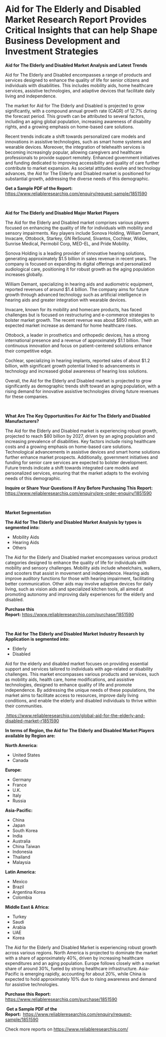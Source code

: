 <p><h1>Aid for The Elderly and Disabled Market Research Report Provides Critical Insights that can help Shape Business Development and Investment Strategies</h1></p><p><strong>Aid for The Elderly and Disabled Market Analysis and Latest Trends</strong></p>
<p><p>Aid for The Elderly and Disabled encompasses a range of products and services designed to enhance the quality of life for senior citizens and individuals with disabilities. This includes mobility aids, home healthcare services, assistive technologies, and adaptive devices that facilitate daily living and independence. </p><p>The market for Aid for The Elderly and Disabled is projected to grow significantly, with a compound annual growth rate (CAGR) of 12.7% during the forecast period. This growth can be attributed to several factors, including an aging global population, increasing awareness of disability rights, and a growing emphasis on home-based care solutions. </p><p>Recent trends indicate a shift towards personalized care models and innovations in assistive technologies, such as smart home systems and wearable devices. Moreover, the integration of telehealth services is becoming increasingly popular, allowing caregivers and healthcare professionals to provide support remotely. Enhanced government initiatives and funding dedicated to improving accessibility and quality of care further contribute to market expansion. As societal attitudes evolve and technology advances, the Aid for The Elderly and Disabled market is positioned for substantial growth, addressing the diverse needs of this demographic.</p></p>
<p><strong>Get a Sample PDF of the Report:&nbsp;</strong> <a href="https://www.reliableresearchiq.com/enquiry/request-sample/1851590?utm_campaign=1876&utm_medium=2&utm_source=Github&utm_content=ia&utm_term=07012025&utm_id=aid-for-the-elderly-and-disabled">https://www.reliableresearchiq.com/enquiry/request-sample/1851590</a></p>
<p>&nbsp;</p>
<p><strong>Aid for The Elderly and Disabled Major Market Players</strong></p>
<p><p>The Aid for the Elderly and Disabled market comprises various players focused on enhancing the quality of life for individuals with mobility and sensory impairments. Key players include Sonova Holding, William Demant, Invacare, Ottobock, Starkey, GN ReSound, Sivantos, Cochlear, Widex, Sunrise Medical, Permobil Corp, MED-EL, and Pride Mobility.</p><p>Sonova Holding is a leading provider of innovative hearing solutions, generating approximately $1.5 billion in sales revenue in recent years. The company is focused on expanding its digital offerings and personalized audiological care, positioning it for robust growth as the aging population increases globally.</p><p>William Demant, specializing in hearing aids and audiometric equipment, reported revenues of around $1.4 billion. The company aims for future growth through advanced technology such as artificial intelligence in hearing aids and greater integration with wearable devices.</p><p>Invacare, known for its mobility and homecare products, has faced challenges but is focused on restructuring and e-commerce strategies to bolster market growth. The recent revenue was about $850 million, with an expected market increase as demand for home healthcare rises.</p><p>Ottobock, a leader in prosthetics and orthopedic devices, has a strong international presence and a revenue of approximately $1.1 billion. Their continuous innovation and focus on patient-centered solutions enhance their competitive edge.</p><p>Cochlear, specializing in hearing implants, reported sales of about $1.2 billion, with significant growth potential linked to advancements in technology and increased global awareness of hearing loss solutions.</p><p>Overall, the Aid for the Elderly and Disabled market is projected to grow significantly as demographic trends shift toward an aging population, with a rising demand for innovative assistive technologies driving future revenues for these companies.</p></p>
<p>&nbsp;</p>
<p><strong>What Are The Key Opportunities For Aid for The Elderly and Disabled Manufacturers?</strong></p>
<p><p>The Aid for the Elderly and Disabled market is experiencing robust growth, projected to reach $80 billion by 2027, driven by an aging population and increasing prevalence of disabilities. Key factors include rising healthcare costs and a growing emphasis on home-based care solutions. Technological advancements in assistive devices and smart home solutions further enhance market prospects. Additionally, government initiatives and funding for senior care services are expected to bolster development. Future trends indicate a shift towards integrated care models and personalized services, ensuring that the market adapts to the evolving needs of this demographic.</p></p>
<p><strong>Inquire or Share Your Questions If Any Before Purchasing This Report:</strong> <a href="https://www.reliableresearchiq.com/enquiry/pre-order-enquiry/1851590?utm_campaign=1876&utm_medium=2&utm_source=Github&utm_content=ia&utm_term=07012025&utm_id=aid-for-the-elderly-and-disabled">https://www.reliableresearchiq.com/enquiry/pre-order-enquiry/1851590</a></p>
<p>&nbsp;</p>
<p><strong>Market Segmentation</strong></p>
<p><strong>The Aid for The Elderly and Disabled Market Analysis by types is segmented into:</strong></p>
<p><ul><li>Mobility Aids</li><li>Hearing Aids</li><li>Others</li></ul></p>
<p><p>The Aid for the Elderly and Disabled market encompasses various product categories designed to enhance the quality of life for individuals with mobility and sensory challenges. Mobility aids include wheelchairs, walkers, and scooters that assist in movement and independence. Hearing aids improve auditory functions for those with hearing impairment, facilitating better communication. Other aids may involve adaptive devices for daily living, such as vision aids and specialized kitchen tools, all aimed at promoting autonomy and improving daily experiences for the elderly and disabled.</p></p>
<p><strong>Purchase this Report:&nbsp;</strong><a href="https://www.reliableresearchiq.com/purchase/1851590?utm_campaign=1876&utm_medium=2&utm_source=Github&utm_content=ia&utm_term=07012025&utm_id=aid-for-the-elderly-and-disabled">https://www.reliableresearchiq.com/purchase/1851590</a></p>
<p>&nbsp;</p>
<p><strong>The Aid for The Elderly and Disabled Market Industry Research by Application is segmented into:</strong></p>
<p><ul><li>Elderly</li><li>Disabled</li></ul></p>
<p><p>Aid for the elderly and disabled market focuses on providing essential support and services tailored to individuals with age-related or disability challenges. This market encompasses various products and services, such as mobility aids, health care, home modifications, and assistive technologies, designed to enhance quality of life and promote independence. By addressing the unique needs of these populations, the market aims to facilitate access to resources, improve daily living conditions, and enable the elderly and disabled individuals to thrive within their communities.</p></p>
<p><a href="https://www.reliableresearchiq.com/global-aid-for-the-elderly-and-disabled-market-r1851590?utm_campaign=1876&utm_medium=2&utm_source=Github&utm_content=ia&utm_term=07012025&utm_id=aid-for-the-elderly-and-disabled">&nbsp;https://www.reliableresearchiq.com/global-aid-for-the-elderly-and-disabled-market-r1851590</a></p>
<p><strong>In terms of Region, the Aid for The Elderly and Disabled Market Players available by Region are:</strong></p>
<p>
    <p> <strong> North America: </strong>
        <ul>
            <li>United States</li>
            <li>Canada</li>
        </ul>
        </p> 
    <p> <strong> Europe: </strong>
        <ul>
            <li>Germany</li>
            <li>France</li>
            <li>U.K.</li>
            <li>Italy</li>
            <li>Russia</li>
        </ul>
        </p> 
    <p> <strong> Asia-Pacific: </strong>
        <ul>
            <li>China</li>
            <li>Japan</li>
            <li>South Korea</li>
            <li>India</li>
            <li>Australia</li>
            <li>China Taiwan</li>
            <li>Indonesia</li>
            <li>Thailand</li>
            <li>Malaysia</li>
        </ul>
        </p> 
    <p> <strong> Latin America: </strong>
        <ul>
            <li>Mexico</li>
            <li>Brazil</li>
            <li>Argentina Korea</li>
            <li>Colombia</li>
        </ul>
        </p> 
    <p> <strong> Middle East & Africa: </strong>
        <ul>
            <li>Turkey</li>
            <li>Saudi</li>
            <li>Arabia</li>
            <li>UAE</li>
            <li>Korea</li>
        </ul>
    </p>
    </p>
<p><p>The Aid for the Elderly and Disabled Market is experiencing robust growth across various regions. North America is projected to dominate the market with a share of approximately 40%, driven by increasing healthcare expenditures and an aging population. Europe follows closely with a market share of around 30%, fueled by strong healthcare infrastructure. Asia-Pacific is emerging rapidly, accounting for about 20%, while China is expected to hold approximately 10% due to rising awareness and demand for assistive technologies.</p></p>
<p><strong>Purchase this Report: </strong><a href="https://www.reliableresearchiq.com/purchase/1851590?utm_campaign=1876&utm_medium=2&utm_source=Github&utm_content=ia&utm_term=07012025&utm_id=aid-for-the-elderly-and-disabled">https://www.reliableresearchiq.com/purchase/1851590</a></p>
<p>&nbsp;<strong>Get a Sample PDF of the Report:&nbsp;&nbsp;</strong><a href="https://www.reliableresearchiq.com/enquiry/request-sample/1851590?utm_campaign=1876&utm_medium=2&utm_source=Github&utm_content=ia&utm_term=07012025&utm_id=aid-for-the-elderly-and-disabled">https://www.reliableresearchiq.com/enquiry/request-sample/1851590</a></p>
<p><strong></strong></p>
<p>Check more reports on <a href="https://www.reliableresearchiq.com/?utm_campaign=1876&utm_medium=2&utm_source=Github&utm_content=ia&utm_term=07012025&utm_id=aid-for-the-elderly-and-disabled">https://www.reliableresearchiq.com/</a></p>